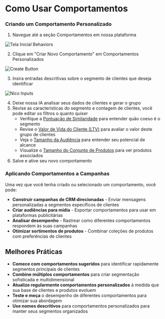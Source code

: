 # Como Usar Comportamentos

### Criando um Comportamento Personalizado

1. Navegue até a seção Comportamentos em nossa plataforma

![Tela Inicial Behaviors](/img/tela1-behaviors.png)

2. Clique em "Criar Novo Comportamento" em Comportamentos Personalizados

![Create Button](/img/tela2-behaviors.png)

3. Insira entradas descritivas sobre o segmento de clientes que deseja identificar

![Nico Inputs](/img/tela3-behaviors.png)

4. Deixe nossa IA analisar seus dados de clientes e gerar o grupo
5. Revise as características do segmento e contagem de clientes, você pode editar os filtros o quanto quiser
   - Verifique a [Pontuação de Similaridade](./#pontuação-de-similaridade-similarity-score) para entender quão coeso é o segmento
   - Revise o [Valor de Vida do Cliente (LTV)](./#valor-de-vida-do-cliente-ltv) para avaliar o valor deste grupo de clientes
   - Veja o [Tamanho da Audiência](./#tamanho-da-audiência) para entender seu potencial de alcance
   - Visualize o [Tamanho do Conjunto de Produtos](./#tamanho-do-conjunto-de-produtos) para ver produtos associados
6. Salve e ative seu novo comportamento

### Aplicando Comportamentos a Campanhas

Uma vez que você tenha criado ou selecionado um comportamento, você pode:

- **Construir campanhas de CRM direcionadas** - Enviar mensagens personalizadas a segmentos específicos de clientes
- **Criar audiências para mídia** - Exportar comportamentos para usar em plataformas publicitárias
- **Analisar desempenho** - Rastrear como diferentes comportamentos respondem às suas campanhas
- **Otimizar sortimentos de produtos** - Combinar coleções de produtos com preferências de clientes

## Melhores Práticas

- **Comece com comportamentos sugeridos** para identificar rapidamente segmentos principais de clientes
- **Combine múltiplos comportamentos** para criar segmentação sofisticada e multidimensional
- **Atualize regularmente comportamentos personalizados** à medida que sua base de clientes e produtos evoluem
- **Teste e meça** o desempenho de diferentes comportamentos para otimizar sua abordagem
- **Use nomes descritivos** para comportamentos personalizados para manter seus segmentos organizados
